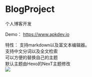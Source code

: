 # BlogProject
个人博客开发

Demo：
https://www.apkdev.io

特性：
支持markdown以及富文本编辑器。  
支持中文分词以及全文检索  
可以方便的替换自己的主题  
默认主题由Hexo的NexT主题修改  
![](https://github.com/huclengyue/BlogProject/blob/master/blog_image.png)
